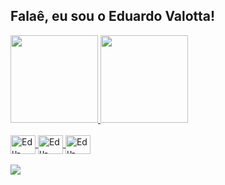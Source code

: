 ## Falaê, eu sou o Eduardo Valotta! ##
<div align="left">
  <a href="https://github.com/evalottabr">
  <img height="140em" src="https://github-readme-stats.vercel.app/api?username=evalottabr&show_icons=true&theme=dracula&include_all_commits=true&count_private=true"/>
  <img height="140em" src="https://github-readme-stats.vercel.app/api/top-langs/?username=evalottabr&layout=compact&langs_count=7&theme=dracula"/>
</div>

<div style="display: inline_block"><br>
  <img align="center" alt="Edu-Dart" height="30" width="40" src="https://cdn.jsdelivr.net/gh/devicons/devicon/icons/dart/dart-original.svg">
  <img align="center" alt="Edu-Flutter" height="30" width="40" src="https://cdn.jsdelivr.net/gh/devicons/devicon/icons/flutter/flutter-original.svg">
  <img align="center" alt="Edu-Firebase" height="30" width="40" src="https://cdn.jsdelivr.net/gh/devicons/devicon/icons/firebase/firebase-plain.svg">
  
<br>
<br>
  
<div>
  <a href="https://www.linkedin.com/in/valottabr" target="_blank"><img src="https://img.shields.io/badge/-LinkedIn-%230077B5?style=for-the-badge&logo=linkedin&logoColor=white" target="_blank"></a> 
</div>
  
